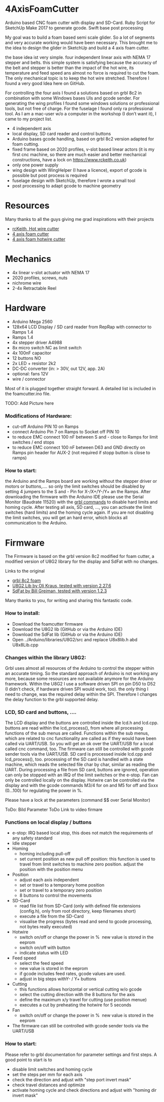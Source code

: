 # 4AxisFoamCutter

Arduino based CNC foam cutter with display and SD-Card.
Ruby Script for SketchUp Make 2017 to generate gcode.
Swift base post processing 

My goal was to build a foam based semi scale glider. So a lot of segments and very accurate working would have been necessary. This brought me to the idea to design the glider in SketchUp and build a 4 axis foam cutter.

the base idea ist very simple. four independent linear axis with NEMA 17 stepper and belts. this simple system is satisfying because the accuracy of the belt and stepper is better than the impact of the hot wire, its temperature and feed speed ans almost no force is required to cut the foam. The only mechanical topic is to keep the hot wire stretched. Therefore I found a very good Idea here on GitHub.

For controlling the four axis I found a solutions based on grbl 8c2 in combination with some Windows bases UIs and gcode sender. For generating the wing profiles I found some windows solutions or professional tools, but not free of charge. For the fuselage I found only ra professional tool. As I am a mac-user w/o a computer in the workshop (I don’t want it), I came to my project list.
- 4 independent axis 
- local display, SD card reader and control buttons
- Arduino bases gcode handling, based on grbl 8c2 version adapted for foam cutting.
- fixed frame based on 2020 profiles, v-slot based linear actors (it is my first cnc machine, so there are much easier and better mechanical constructions, have a lock on https://www.rckeith.co.uk)
- only one power supply
- wing design with WingHelper (I have a licence), export of gcode is possible but post process is required
- fuselage design with SketchUp, therefore I wrote a small tool
- post processing to adapt gcode to machine geometry


# Resources
Many thanks to all the guys giving me grad inspirations with their projects
- [rcKeith, Hot wire cutter](www.rckeith.co.uk/cnc-hot-wire-foam-cutter/)
- [4 axis foam cutter](https://github.com/rahulsarchive/4AxisFoamCutter)
- [4 axis foam hotwire cutter](https://www.rcgroups.com/forums/showthread.php?2915801-4-Axis-Hot-Wire-CNC-(Arduino-Ramps1-4)-Complete-Solution)


# Mechanics
- 4x linear v-slot actuator with NEMA 17
- 2020 profiles, screws, nuts
- nichrome wire
- 2-4x Retractable Reel 

# Hardware
- Arduino Mega 2560
- 128x64 LCD Display / SD card reader from RepRap with connector to Ramps 1.4
- Ramps 1.4 
- 4x stepper driver A4988
- 8x micro switch NC as limit switch
- 4x 100nF capacitor
- 12 buttons NO
- 2x LED + resistor 2k2
- DC-DC converter (in: > 30V, out 12V, app. 2A)
- optional: fans 12V
- wire / connector


Most of it is plugged together straight forward. A detailed list is included in the foamcutter.ino file.

TODO: Add Picture here 


### Modifications of Hardware:
- cut-off Arduino PIN 10 on Ramps 
- connect Arduino Pin 7 on Ramps to Socket off PIN 10
- to reduce EMC connect 100 nF between S and - close to Ramps for limit switches / end stops
- to reduce EMC connect 100 nF between D63 and GND directly on Ramps pin header for AUX-2 (not required if stopp button is close to ramps) 


### How to start:
the Arduino and the Ramps board are working without the stepper driver or motors or buttons,…. so only the limit switches should be disabled by setting 4 jumpers to the S and - Pin for X-/X+/Y-/Y+ an the Ramps. After downloading the firmware with the Arduino IDE please use the Serial Monitor (Baudrate 11520) with the [grbl commands](https://github.com/gnea/grbl/wiki/Grbl-v1.1-Commands) to disable hard limits and homing cycle. After testing all axis, SD card, …, you can activate the limit switches (hard limits) and the homing cycle again. If you are not disabling the limit switches, you will get an hard error, which blocks all communication to the Arduino.

# Firmware
The Firmware is based on the grbl version 8c2 modified for foam cutter, a modified version of U8G2 library for the display and SdFat with no changes.

Links to the original 
- [grbl 8c2 foam](https://www.rcgroups.com/forums/showthread.php?2915801-4-Axis-Hot-Wire-CNC-%28Arduino-Ramps1-4%29-Complete-Solution)
- [U8G2 Lib by Oli Kraus, tested with version 2.27.6](https://github.com/olikraus/u8g2)
- [SdFat by Bill Greiman, tested with version 1.2.3](https://github.com/greiman/SdFat)

Many thanks to you, for writing and sharing this fantastic code.

### How to install:
- Download the foamcutter firmware
- Download the U8G2 lib (GitHub or via the Arduino IDE) 
- Download the SdFat lib (GitHub or via the Arduino IDE)
- Open ../Arduino/libraries/U8G2/src and replace U8x8lib.h abd U8x8Lib.cpp

### Changes within the library U8G2:
Grbl uses almost all resources of the Arduino to control the stepper within an accurate timing. So the standard approach of Arduino is not working any more, because some resources are not available anymore for the Arduino framework. Within the U8G2 I use a software driven SPI on pin D50 to D52 (I didn’t check, if hardware driven SPI would work, too). the only thing I need to change, was the required delay within the SPI. Therefore I changes the delay function to the grbl supported delay.


### LCD, SD card and buttons, ….
The LCD display and the buttons are controlled inside the lcd.h and lcd.cpp. buttons are read within the lcd_process(), from where all processing functions of the sub menus are called.
Functions within the sub menus, which are related to cnc functionality are called as if they would have been called via UART/USB. So you will get an ok over the UART/USB for a local called cnc command, too. The firmware can still be controlled with gcode sender tools via the UART/USB.
SD card is processed inside lcd.cpp and lcd_process(), too. processing of the SD card is handled with a state machine, which reads the selected file char by char, similar as reading the UART. 
During processing a file from SD card, buttons are ignored, operation can only be stopped with an IRQ of the limit switches or the e-stop.
Fan can only be controlled locally on the display. Hotwire can be controlled via the display and with the gcode commands M3/4 for on and M5 for off and Sxxx (0…100) for regulating the power in %.

Please have a lock at the parameters (command $$ over Serial Monitor)

ToDo: Bild Parameter
ToDo Link to video firmare



### Functions on local display / buttons
- e-stop: IRQ based local stop, this does not match the requirements of any safety standard
- Idle stepper
- Homing
  - homing including pull-off
  - set current position as new pull off position: this function is used to travel from limit switches to machine zero position. adjust the position with the position menu
- Position
  - adjust each axis independent
  - set or travel to a temporary home position
  - set or travel to a temporary zero position
  - 8 buttons to control the movements
- SD-Card
  - read file list from SD-Card (only with defined file extensions (config.h), only from root directory, keep filenames short)
  - execute a file from the SD-Card
  - visualise the progress (bytes read and send to gcode processing, not bytes really executed)
- Hotwire
  - switch on/off or change the power in %  new value is stored in the eeprom
  - switch on/off with button
  - indicate status with LED
- Feed speed 
  - select the feed speed
  - new value is stored in the eeprom
  - if gcode includes feed rates, gcode values are used.
  - adjust in big steps withY- / Y+ buttons
- Cutting
  - this functions allows horizontal or vertical cutting w/o gcode
  - select the cutting direction with the 8 buttons for the axis
  - define the maximum x/y travel for cutting (use position menue)
  - executes a cut by preheating the hotwire for 5 seconds
- Fan
  - switch on/off or change the power in %  new value is stored in the eeprom
- The firmware can still be controlled with gcode sender tools via the UART/USB 

### How to start:
Please refer to grbl documentation for parameter settings and first steps. A good point to start is to 
- disable limit switches and homing cycle
- set the steps per mm for each axis
- check the direction and adjust with "step port invert mask"
- check travel distances and optimize
- activate homing cycle and check directions and adjust with "homing dir invert mask"

